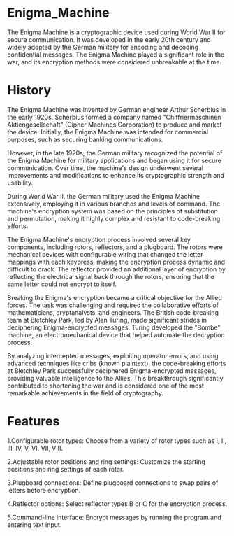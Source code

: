 # Enigma_Machine

The Enigma Machine is a cryptographic device used during World War II for secure communication. It was developed in the early 20th century and widely adopted by the German military for encoding and decoding confidential messages. The Enigma Machine played a significant role in the war, and its encryption methods were considered unbreakable at the time.

# History

The Enigma Machine was invented by German engineer Arthur Scherbius in the early 1920s. Scherbius formed a company named "Chiffriermaschinen Aktiengesellschaft" (Cipher Machines Corporation) to produce and market the device. Initially, the Enigma Machine was intended for commercial purposes, such as securing banking communications.

However, in the late 1920s, the German military recognized the potential of the Enigma Machine for military applications and began using it for secure communication. Over time, the machine's design underwent several improvements and modifications to enhance its cryptographic strength and usability.

During World War II, the German military used the Enigma Machine extensively, employing it in various branches and levels of command. The machine's encryption system was based on the principles of substitution and permutation, making it highly complex and resistant to code-breaking efforts.

The Enigma Machine's encryption process involved several key components, including rotors, reflectors, and a plugboard. The rotors were mechanical devices with configurable wiring that changed the letter mappings with each keypress, making the encryption process dynamic and difficult to crack. The reflector provided an additional layer of encryption by reflecting the electrical signal back through the rotors, ensuring that the same letter could not encrypt to itself.

Breaking the Enigma's encryption became a critical objective for the Allied forces. The task was challenging and required the collaborative efforts of mathematicians, cryptanalysts, and engineers. The British code-breaking team at Bletchley Park, led by Alan Turing, made significant strides in deciphering Enigma-encrypted messages. Turing developed the "Bombe" machine, an electromechanical device that helped automate the decryption process.

By analyzing intercepted messages, exploiting operator errors, and using advanced techniques like cribs (known plaintext), the code-breaking efforts at Bletchley Park successfully deciphered Enigma-encrypted messages, providing valuable intelligence to the Allies. This breakthrough significantly contributed to shortening the war and is considered one of the most remarkable achievements in the field of cryptography.

# Features

1.Configurable rotor types: Choose from a variety of rotor types such as I, II, III, IV, V, VI, VII, VIII.

2.Adjustable rotor positions and ring settings: Customize the starting positions and ring settings of each rotor.

3.Plugboard connections: Define plugboard connections to swap pairs of letters before encryption.

4.Reflector options: Select reflector types B or C for the encryption process.

5.Command-line interface: Encrypt messages by running the program and entering text input.

